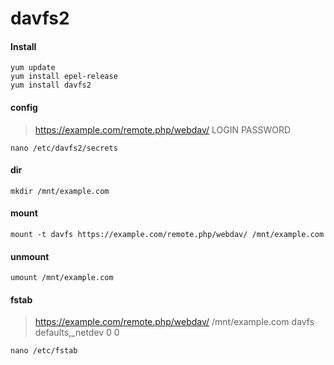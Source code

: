 # davfs2

#### Install
```console
yum update
yum install epel-release
yum install davfs2
```

#### config
> https://example.com/remote.php/webdav/ LOGIN PASSWORD

```console
nano /etc/davfs2/secrets
```

#### dir
```console
mkdir /mnt/example.com
```

#### mount
```console
mount -t davfs https://example.com/remote.php/webdav/ /mnt/example.com
```

#### unmount
```console
umount /mnt/example.com
```

#### fstab

> https://example.com/remote.php/webdav/ /mnt/example.com davfs   defaults,_netdev    0   0

```console
nano /etc/fstab
```

